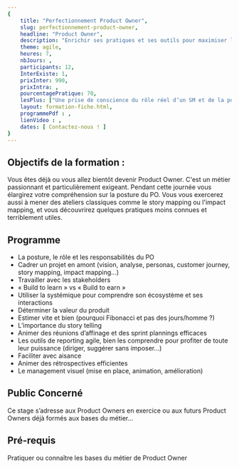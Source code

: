 ```yaml
---
{
	title: "Perfectionnement Product Owner",
	slug: perfectionnement-product-owner, 
	headline: "Product Owner",
	description: "Enrichir ses pratiques et ses outils pour maximiser la valeur produite",
	theme: agile,
	heures: 7,
	nbJours: ,
	participants: 12,
	InterExiste: 1,
	prixInter: 990,
	prixIntra: ,
	pourcentagePratique: 70,
	lesPlus: ["Une prise de conscience du rôle réel d’un SM et de la posture qui va avec"],
	layout: formation-fiche.html, 
	programmePdf : ,
	lienVideo : ,
	dates: [ Contactez-nous ! ]
}
---
```


## Objectifs de la formation : ##

Vous êtes déjà ou vous allez bientôt devenir Product Owner. C'est un métier passionnant et particulièrement exigeant. 
Pendant cette journée vous élargirez votre compréhension sur la posture du PO. Vous vous exercerez aussi à mener des ateliers classiques comme le story mapping ou l'impact mapping, et vous découvrirez quelques pratiques moins connues et terriblement utiles.

## Programme ##

* La posture, le rôle et les responsabilités du PO
* Cadrer un projet en amont (vision, analyse, personas, customer journey, story mapping, impact mapping...)
* Travailler avec les stakeholders
* « Build to learn » vs « Build to earn »
* Utiliser la systémique pour comprendre son écosystème et ses interactions
* Déterminer la valeur du produit
* Estimer vite et bien (pourquoi Fibonacci et pas des jours/homme ?)
* L’importance du story telling
* Animer des réunions d’affinage et des sprint plannings efficaces
* Les outils de reporting agile, bien les comprendre pour profiter de toute leur puissance (diriger, suggérer sans imposer...)
* Faciliter avec aisance
* Animer des rétrospectives efficientes
* Le management visuel (mise en place, animation, amélioration)


## Public Concerné ##

Ce stage s’adresse aux Product Owners en exercice ou aux futurs Product Owners déjà formés aux bases du métier...


## Pré-requis ##
Pratiquer ou connaître les bases du métier de Product Owner